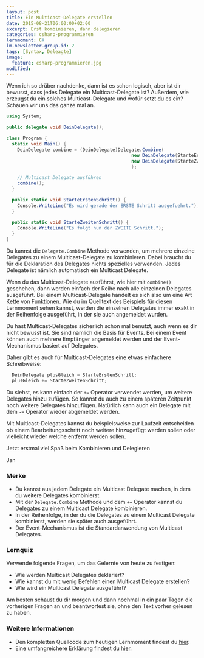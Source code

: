 ```yaml
---
layout: post
title: Ein Multicast-Delegate erstellen
date: 2015-08-21T06:00:00+02:00
excerpt: Erst kombinieren, dann delegieren
categories: csharp-programmieren
lernmoment: C#
lm-newsletter-group-id: 2
tags: [Syntax, Deleagte]
image:
  feature: csharp-programmieren.jpg
modified:
---
```


Wenn ich so drüber nachdenke, dann ist es schon logisch, aber ist dir bewusst, dass jedes Delegate ein Multicast-Delegate ist? Außerdem, wie erzeugst du ein solches Multicast-Delegate und wofür setzt du es ein? Schauen wir uns das ganze mal an.

```cs
using System;

public delegate void DeinDelegate();

class Program {
  static void Main() {
    DeinDelegate combine = (DeinDelegate)Delegate.Combine(
                                              new DeinDelegate(StarteErstenSchritt), 
                                              new DeinDelegate(StarteZweitenSchritt)
                                              );

    // Multicast Delegate ausführen
    combine();
  }

  public static void StarteErstenSchritt() {
    Console.WriteLine("Es wird gerade der ERSTE Schritt ausgefuehrt.");
  }

  public static void StarteZweitenSchritt() {
    Console.WriteLine("Es folgt nun der ZWEITE Schritt.");
  }
}
```

Du kannst die `Delegate.Combine` Methode verwenden, um mehrere einzelne Delegates zu einem Multicast-Delegate zu kombinieren. Dabei braucht du für die Deklaration des Delegates nichts spezielles verwenden. Jedes Delegate ist nämlich automatisch ein Multicast Delegate.

Wenn du das Multicast-Delegate ausführst, wie hier mit `combine()` geschehen, dann werden einfach der Reihe nach alle einzelnen Delegates ausgeführt. Bei einem Multicast-Delegate handelt es sich also um eine Art Kette von Funktionen. Wie du im Quelltext des Beispiels für diesen Lernmoment sehen kannst, werden die einzelnen Delegates immer exakt in der Reihenfolge ausgeführt, in der sie auch angemeldet wurden.

Du hast Multicast-Delegates sicherlich schon mal benutzt, auch wenn es dir nicht bewusst ist. Sie sind nämlich die Basis für Events. Bei einem Event können auch mehrere Empfänger angemeldet werden und der Event-Mechanismus basiert auf Delegates.

Daher gibt es auch für Multicast-Delegates eine etwas einfachere Schreibweise:

```cs
  DeinDelegate plusGleich = StarteErstenSchritt;
  plusGleich += StarteZweitenSchritt;
```

Du siehst, es kann einfach der `+=` Operator verwendet werden, um weitere Delegates hinzu zufügen. So kannst du auch zu einem späteren Zeitpunkt noch weitere Delegates hinzufügen. Natürlich kann auch ein Delegate mit dem `-=` Operator wieder abgemeldet werden.

Mit Multicast-Delegates kannst du beispielsweise zur Laufzeit entscheiden ob einem Bearbeitungsschritt noch weitere hinzugefügt werden sollen oder vielleicht wieder welche entfernt werden sollen.

Jetzt erstmal viel Spaß beim Kombinieren und Delegieren

Jan


### Merke

-	Du kannst aus jedem Delegate ein Multicast Delegate machen, in dem du weitere Delegates kombinierst.
-	Mit der `Delegate.Combine` Methode und dem `+=` Operator kannst du Delegates zu einem Multicast Delegate kombinieren.
-	In der Reihenfolge, in der du die Delegates zu einem Multicast Delegate kombinierst, werden sie später auch ausgeführt.
-	Der Event-Mechanismus ist die Standardanwendung von Multicast Delegates.

### Lernquiz 

Verwende folgende Fragen, um das Gelernte von heute zu festigen:

-	Wie werden Multicast Delegates deklariert?
-	Wie kannst du mit wenig Befehlen einen Multicast Delegate erstellen?
-	Wie wird ein Multicast Delegate ausgeführt?

Am besten schaust du dir morgen und dann nochmal in ein paar Tagen die vorherigen Fragen an und beantwortest sie, ohne den Text vorher gelesen zu haben.

### Weitere Informationen

-	Den kompletten Quellcode zum heutigen Lernmoment findest du [hier](https://github.com/LernMoment/csharp/tree/master/MulticastDelegateErstellen).
-	Eine umfangreichere Erklärung findest du [hier](http://openbook.rheinwerk-verlag.de/visual_csharp_2012/1997_05_001.html#dodtpc31b034c-07a3-4c58-8260-f33ec088cf36).